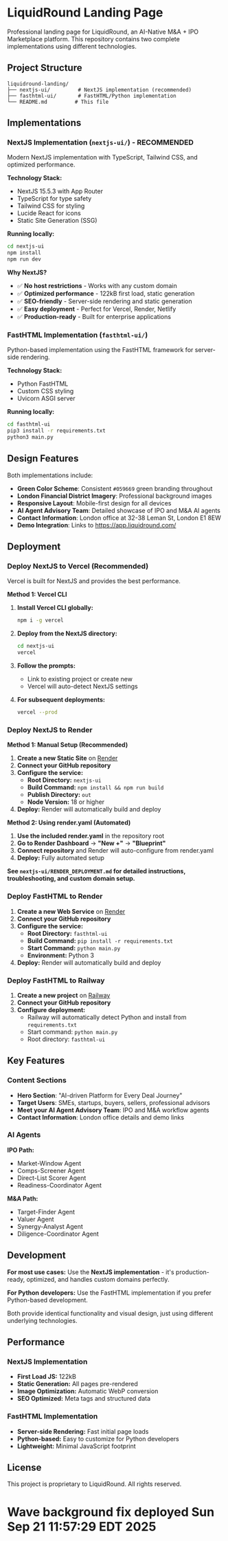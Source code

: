 # LiquidRound Landing Page

Professional landing page for LiquidRound, an AI-Native M&A + IPO Marketplace platform. This repository contains two complete implementations using different technologies.

## Project Structure

```
liquidround-landing/
├── nextjs-ui/         # NextJS implementation (recommended)
├── fasthtml-ui/       # FastHTML/Python implementation
└── README.md         # This file
```

## Implementations

### NextJS Implementation (`nextjs-ui/`) - **RECOMMENDED**

Modern NextJS implementation with TypeScript, Tailwind CSS, and optimized performance.

**Technology Stack:**
- NextJS 15.5.3 with App Router
- TypeScript for type safety
- Tailwind CSS for styling
- Lucide React for icons
- Static Site Generation (SSG)

**Running locally:**
```bash
cd nextjs-ui
npm install
npm run dev
```

**Why NextJS?**
- ✅ **No host restrictions** - Works with any custom domain
- ✅ **Optimized performance** - 122kB first load, static generation
- ✅ **SEO-friendly** - Server-side rendering and static generation
- ✅ **Easy deployment** - Perfect for Vercel, Render, Netlify
- ✅ **Production-ready** - Built for enterprise applications

### FastHTML Implementation (`fasthtml-ui/`)

Python-based implementation using the FastHTML framework for server-side rendering.

**Technology Stack:**
- Python FastHTML
- Custom CSS styling
- Uvicorn ASGI server

**Running locally:**
```bash
cd fasthtml-ui
pip3 install -r requirements.txt
python3 main.py
```

## Design Features

Both implementations include:

- **Green Color Scheme**: Consistent `#059669` green branding throughout
- **London Financial District Imagery**: Professional background images
- **Responsive Layout**: Mobile-first design for all devices
- **AI Agent Advisory Team**: Detailed showcase of IPO and M&A AI agents
- **Contact Information**: London office at 32-38 Leman St, London E1 8EW
- **Demo Integration**: Links to https://app.liquidround.com/

## Deployment

### Deploy NextJS to Vercel (Recommended)

Vercel is built for NextJS and provides the best performance.

**Method 1: Vercel CLI**

1. **Install Vercel CLI globally:**
   ```bash
   npm i -g vercel
   ```

2. **Deploy from the NextJS directory:**
   ```bash
   cd nextjs-ui
   vercel
   ```

3. **Follow the prompts:**
   - Link to existing project or create new
   - Vercel will auto-detect NextJS settings

4. **For subsequent deployments:**
   ```bash
   vercel --prod
   ```

### Deploy NextJS to Render

**Method 1: Manual Setup (Recommended)**

1. **Create a new Static Site** on [Render](https://render.com)
2. **Connect your GitHub repository**
3. **Configure the service:**
   - **Root Directory:** `nextjs-ui`
   - **Build Command:** `npm install && npm run build`
   - **Publish Directory:** `out`
   - **Node Version:** 18 or higher
4. **Deploy:** Render will automatically build and deploy

**Method 2: Using render.yaml (Automated)**

1. **Use the included render.yaml** in the repository root
2. **Go to Render Dashboard** → **"New +"** → **"Blueprint"**
3. **Connect repository** and Render will auto-configure from render.yaml
4. **Deploy:** Fully automated setup

**See `nextjs-ui/RENDER_DEPLOYMENT.md` for detailed instructions, troubleshooting, and custom domain setup.**

### Deploy FastHTML to Render

1. **Create a new Web Service** on [Render](https://render.com)
2. **Connect your GitHub repository**
3. **Configure the service:**
   - **Root Directory:** `fasthtml-ui`
   - **Build Command:** `pip install -r requirements.txt`
   - **Start Command:** `python main.py`
   - **Environment:** Python 3
4. **Deploy:** Render will automatically build and deploy

### Deploy FastHTML to Railway

1. **Create a new project** on [Railway](https://railway.app)
2. **Connect your GitHub repository**
3. **Configure deployment:**
   - Railway will automatically detect Python and install from `requirements.txt`
   - Start command: `python main.py`
   - Root directory: `fasthtml-ui`

## Key Features

### Content Sections
- **Hero Section**: "AI-driven Platform for Every Deal Journey"
- **Target Users**: SMEs, startups, buyers, sellers, professional advisors
- **Meet your AI Agent Advisory Team**: IPO and M&A workflow agents
- **Contact Information**: London office details and demo links

### AI Agents
**IPO Path:**
- Market-Window Agent
- Comps-Screener Agent  
- Direct-List Scorer Agent
- Readiness-Coordinator Agent

**M&A Path:**
- Target-Finder Agent
- Valuer Agent
- Synergy-Analyst Agent
- Diligence-Coordinator Agent

## Development

**For most use cases:** Use the **NextJS implementation** - it's production-ready, optimized, and handles custom domains perfectly.

**For Python developers:** Use the FastHTML implementation if you prefer Python-based development.

Both provide identical functionality and visual design, just using different underlying technologies.

## Performance

### NextJS Implementation
- **First Load JS:** 122kB
- **Static Generation:** All pages pre-rendered
- **Image Optimization:** Automatic WebP conversion
- **SEO Optimized:** Meta tags and structured data

### FastHTML Implementation  
- **Server-side Rendering:** Fast initial page loads
- **Python-based:** Easy to customize for Python developers
- **Lightweight:** Minimal JavaScript footprint

## License

This project is proprietary to LiquidRound. All rights reserved.
# Wave background fix deployed Sun Sep 21 11:57:29 EDT 2025
